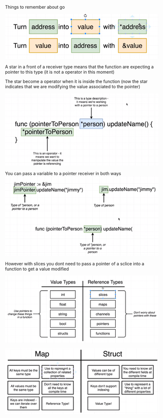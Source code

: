 Things to remember about go 

![alt text](https://raw.githubusercontent.com/FelipeRando/go-workspace/master/pointers-in-a-nutshell.png)

A star in a front of a receiver type means that the function are expecting a pointer to this type (it is not a operator in this moment)

The star become a operator when it is inside the function (now the star indicates that we are modifying the value associated to the pointer)

![alt text](https://raw.githubusercontent.com/FelipeRando/go-workspace/master/pointer-in-a-function-explained.png)



You can pass a variable to a pointer receiver in both ways
![alt text](https://raw.githubusercontent.com/FelipeRando/go-workspace/master/ways-to-pass-a-pointer-to-a-function.png)



However with slices you dont need to pass a pointer of a sclice into a function to get a value modified

![alt text](https://raw.githubusercontent.com/FelipeRando/go-workspace/master/value-and-reference-types.png)


![alt text](https://raw.githubusercontent.com/FelipeRando/go-workspace/master/map-vs-struct.png)